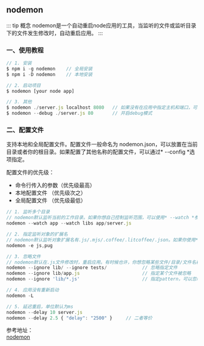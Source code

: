 ## nodemon
::: tip 概念
nodemon是一个自动重启node应用的工具，当监听的文件或监听目录下的文件发生修改时，自动重启应用。
:::

### 一、使用教程
```js
// 1. 安装
$ npm i -g nodemon    // 全局安装
$ npm i -D nodemon    // 本地安装

// 2. 启动项目
$ nodemon [your node app]

// 3. 其他
$ nodemon ./server.js localhost 8080   // 如果没有在应用中指定主机和端口，可以在命令中指定
$ nodemon --debug ./server.js 80       // 开启debug模式
```

### 二、配置文件
支持本地和全局配置文件。配置文件一般命名为 nodemon.json，可以放置在当前目录或者你的根目录。如果配置了其他名称的配置文件，可以通过* --config *选项指定。

配置文件的优先级：
+ 命令行传入的参数（优先级最高）
+ 本地配置文件 （优先级次之）
+ 全局配置文件 （优先级最低）

```js
// 1. 监听多个目录
// nodemon默认监听当前的工作目录。如果你想自己控制监听范围，可以使用* --watch *参数增加指定的路径：
nodemon --watch app --watch libs app/server.js

// 2. 指定监听对象的扩展名
// nodemon默认监听对象扩展名有.js/.mjs/.coffee/.litcoffee/.json。如果你使用* --exec 选项并监听app.py，nodemon会监听以.py为扩展名的文件。你也可以使用-e 或者 --ext*来指定自己的列表
nodemon -e js,pug

// 3. 忽略文件
// nodemon默认在.js文件修改时，重启应用。有时候也许，你想忽略某些文件/目录/文件名称模式（匹配文件名），来阻止nodemon过早的重启应用。
nodemon --ignore lib/ --ignore tests/             // 忽略指定文件
nodemon --ignore lib/app.js                       // 指定某个文件被忽略
nodemon --ignore 'lib/*.js'                       // 指定pattern，可以忽略匹配文件（但是要确定要用引号包含参数）

// 4. 应用没有重新启动
nodemon -L

// 5. 延迟重启，单位默认为ms
nodemon --delay 10 server.js
nodemon --delay 2.5 { "delay": "2500" }     // 二者等价
```

参考地址：<br/>
<a href="https://www.npmjs.com/package/nodemon" target="_blank">nodemon</a> <br/>



